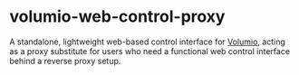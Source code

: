 # volumio-web-control-proxy
A standalone, lightweight web-based control interface for [Volumio](https://volumio.org/), acting as a proxy substitute for users who need a functional web control interface behind a reverse proxy setup.
